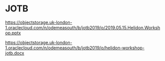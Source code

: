 # JOTB
https://objectstorage.uk-london-1.oraclecloud.com/n/odemeasouth/b/jotb2019/o/2019.05.15.Helidon.Workshop.pptx

https://objectstorage.uk-london-1.oraclecloud.com/n/odemeasouth/b/jotb2019/o/helidon-workshop-jotb.docx
